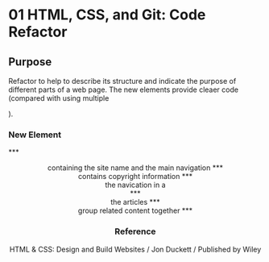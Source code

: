 # 01 HTML, CSS, and Git: Code Refactor

## Purpose

Refactor to help to describe its structure and indicate the purpose of different parts of a web page.
The new elements provide cleaer code (compared with using multiple <div>).


### New Element
***<header>
containing the site name and the main navigation
***<footer>
contains copyright information
***<nav>
the navication in a <nav>
***<article>
the articles 
***<section>
group related content together
***<aside>


### Reference
HTML & CSS: Design and Build Websites / Jon Duckett / Published by Wiley
